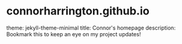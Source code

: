 # connorharrington.github.io
theme: jekyll-theme-minimal
title: Connor's homepage
description: Bookmark this to keep an eye on my project updates!

